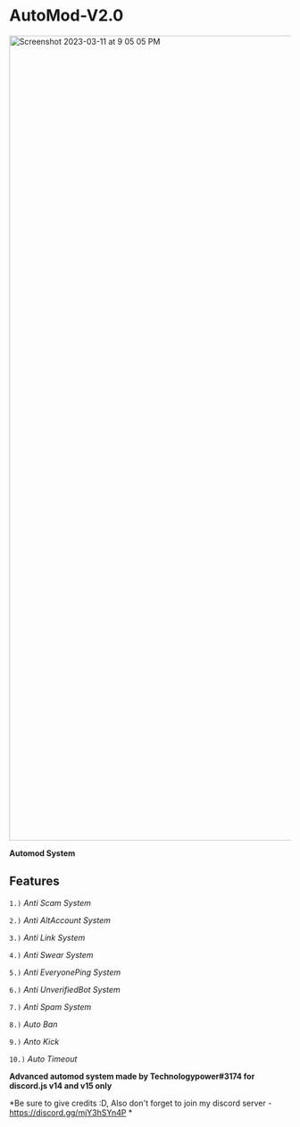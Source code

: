 # AutoMod-V2.0 #

<img width="1440" alt="Screenshot 2023-03-11 at 9 05 05 PM" src="https://user-images.githubusercontent.com/100185728/224493397-2d60205d-964a-4064-8b01-380439a8962d.png">

**Automod System**

## Features ##
`1.)` *Anti Scam System*

`2.)` *Anti AltAccount System*

`3.)` *Anti Link System*

`4.)` *Anti Swear System*

`5.)` *Anti EveryonePing System*

`6.)` *Anti UnverifiedBot System*

`7.)` *Anti Spam System*

`8.)` *Auto Ban*

`9.)` *Anto Kick*

`10.)` *Auto Timeout*

**Advanced automod system made by Technologypower#3174 for discord.js v14 and v15 only**

*Be sure to give credits :D, Also don't forget to join my discord server - https://discord.gg/mjY3hSYn4P *
